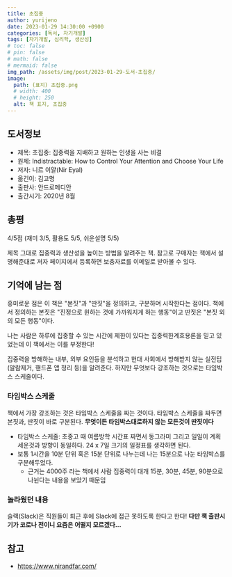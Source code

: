 ```yaml
---
title: 초집중
author: yurijeno
date: 2023-01-29 14:30:00 +0900
categories: [독서, 자기개발]
tags: [자기개발, 심리학, 생산성]
# toc: false
# pin: false
# math: false
# mermaid: false
img_path: /assets/img/post/2023-01-29-도서-초집중/
image:
  path: (표지) 초집중.png
  # width: 400
  # height: 250
  alt: 책 표지, 초집중
---
```


<!-- ![표지]((표지) 초집중.png) -->

## 도서정보

- 제목: 초집중: 집중력을 지배하고 원하는 인생을 사는 비결
- 원제: Indistractable: How to Control Your Attention and Choose Your Life
- 저자: 니르 이얄(Nir Eyal)
- 옮긴이: 김고명
- 출판사: 안드로메디안
- 출간시기: 2020년 8월

## 총평

4/5점 (재미 3/5, 활용도 5/5, 쉬운설명 5/5)

제목 그대로 집중력과 생산성을 높이는 방법을 알려주는 책. 참고로 구매자는 책에서 설명해준대로 저자 페이지에서 등록하면 보충자료를 이메일로 받아볼 수 있다.

## 기억에 남는 점

흥미로운 점은 이 책은 "본짓"과 "딴짓"을 정의하고, 구분하며 시작한다는 점이다. 책에서 정의하는 본짓은 "진정으로 원하는 것에 가까워지게 하는 행동"이고 딴짓은 "본짓 외의 모든 행동"이다.

나는 사람은 하루에 집중할 수 있는 시간에 제한이 있다는 집중력한계효용론을 믿고 있었는데 이 책에서는 이를 부정한다!

집중력을 방해하는 내부, 외부 요인등을 분석하고 현대 사회에서 방해받지 않는 실전팁(알람제거, 핸드폰 앱 정리 등)을 알려준다. 하지만 무엇보다 강조하는 것으로는 타임박스 스케줄이다.

### 타임박스 스케줄
책에서 가장 강조하는 것은 타임박스 스케줄을 짜는 것이다. 타임박스 스케줄을 짜두면 본짓과, 딴짓이 바로 구분된다. **무엇이든 타임박스대로하지 않는 모든것이 딴짓이다**
- 타임박스 스케줄: 초중고 때 여름방학 시간표 짜면서 동그라미 그리고 일일이 계획 세운것과 방향이 동일하다. 24 x 7일 크기의 일정표를 생각하면 된다.
- 보통 1시간을 10분 단위 혹은 15분 단위로 나누는데 나는 15분으로 나눈 타임박스를 구분해두었다.
  - 근거는 4000주 라는 책에서 사람 집중력이 대개 15분, 30분, 45분, 90분으로 나뉜다는 내용을 보았기 때문임

### 놀라웠던 내용
슬랙(Slack)은 직원들이 퇴근 후에 Slack에 접근 못하도록 한다고 한다! **다만 책 출판시기가 코로나 전이니 요즘은 어떨지 모르겠다...**

## 참고
- https://www.nirandfar.com/